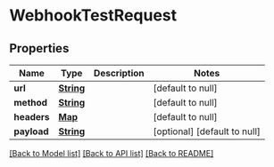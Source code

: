 # WebhookTestRequest
## Properties

Name | Type | Description | Notes
------------ | ------------- | ------------- | -------------
**url** | [**String**](string) |  | [default to null]
**method** | [**String**](string) |  | [default to null]
**headers** | [**Map**](string) |  | [default to null]
**payload** | [**String**](string) |  | [optional] [default to null]

[[Back to Model list]](../README#documentation-for-models) [[Back to API list]](../README#documentation-for-api-endpoints) [[Back to README]](../README)

